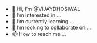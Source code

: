 - 👋 Hi, I’m @VIJAYDHOSIWAL
- 👀 I’m interested in ...
- 🌱 I’m currently learning ...
- 💞️ I’m looking to collaborate on ...
- 📫 How to reach me ...

<!---
VIJAYDHOSIWAL/VIJAYDHOSIWAL is a ✨ special ✨ repository because its `README.md` (this file) appears on your GitHub profile.
You can click the Preview link to take a look at your changes.
--->
